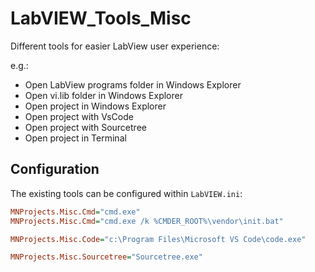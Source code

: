 # LabVIEW_Tools_Misc

Different tools for easier LabView user experience:

e.g.:

- Open LabView programs folder in Windows Explorer
- Open vi.lib folder in Windows Explorer
- Open project in Windows Explorer
- Open project with VsCode
- Open project with Sourcetree
- Open project in Terminal

## Configuration 

The existing tools can be configured within `LabVIEW.ini`:

```ini
MNProjects.Misc.Cmd="cmd.exe"
MNProjects.Misc.Cmd="cmd.exe /k %CMDER_ROOT%\vendor\init.bat"

MNProjects.Misc.Code="c:\Program Files\Microsoft VS Code\code.exe"

MNProjects.Misc.Sourcetree="Sourcetree.exe"
```